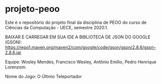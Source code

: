 # projeto-peoo
Este é o repositório do projeto final da disciplina de PEOO do curso de Ciências da Computação - UECE, semestre 2020.1.

BAIXAR E CARREGAR EM SUA IDE A BIBLIOTECA DE JSON DO GOOGLE (GSON): https://repo1.maven.org/maven2/com/google/code/gson/gson/2.8.6/gson-2.8.6.jar

Equipe: Wosley Mendes, Francisco Wesley, Antônio Emílio, Pedro Henrique Lorenzom.

Nome do Jogo: O Último Teleportador

